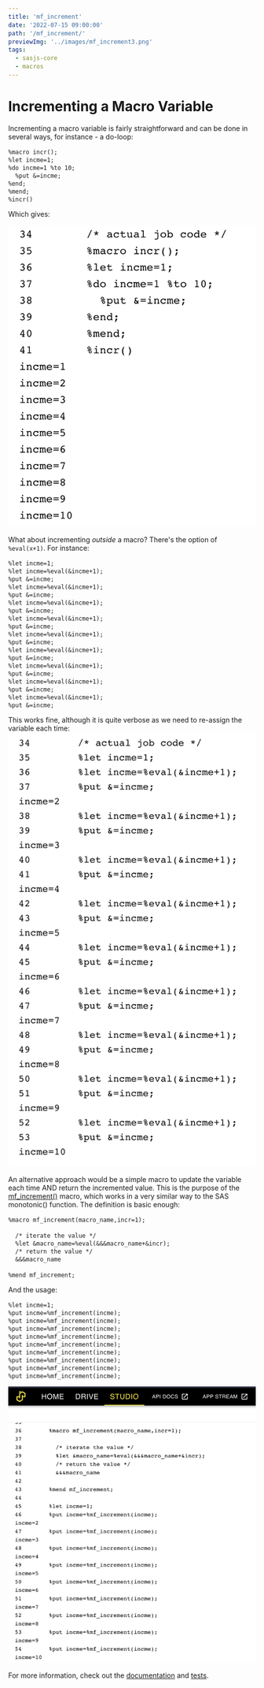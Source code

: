 ```yaml
---
title: 'mf_increment'
date: '2022-07-15 09:00:00'
path: '/mf_increment/'
previewImg: '../images/mf_increment3.png'
tags:
  - sasjs-core
  - macros
---
```


# Incrementing a Macro Variable

Incrementing a macro variable is fairly straightforward and can be done in several ways, for instance - a do-loop:

```sas
%macro incr();
%let incme=1;
%do incme=1 %to 10;
  %put &=incme;
%end;
%mend;
%incr()
```

Which gives:

![](../images/mf_increment1.png)

What about incrementing _outside_ a macro?  There's the option of `%eval(x+1)`.  For instance:

```sas
%let incme=1;
%let incme=%eval(&incme+1);
%put &=incme;
%let incme=%eval(&incme+1);
%put &=incme;
%let incme=%eval(&incme+1);
%put &=incme;
%let incme=%eval(&incme+1);
%put &=incme;
%let incme=%eval(&incme+1);
%put &=incme;
%let incme=%eval(&incme+1);
%put &=incme;
%let incme=%eval(&incme+1);
%put &=incme;
%let incme=%eval(&incme+1);
%put &=incme;
%let incme=%eval(&incme+1);
%put &=incme;
```

This works fine, although it is quite verbose as we need to re-assign the variable each time:
![](../images/mf_increment2.png)

An alternative approach would be a simple macro to update the variable each time AND return the incremented value.  This is the purpose of the [mf_increment()](https://core.sasjs.io/mf__increment_8sas.html) macro, which works in a very similar way to the SAS monotonic() function.  The definition is basic enough:

```sas
%macro mf_increment(macro_name,incr=1);

  /* iterate the value */
  %let &macro_name=%eval(&&&macro_name+&incr);
  /* return the value */
  &&&macro_name

%mend mf_increment;
```

And the usage:

```
%let incme=1;
%put incme=%mf_increment(incme);
%put incme=%mf_increment(incme);
%put incme=%mf_increment(incme);
%put incme=%mf_increment(incme);
%put incme=%mf_increment(incme);
%put incme=%mf_increment(incme);
%put incme=%mf_increment(incme);
%put incme=%mf_increment(incme);
%put incme=%mf_increment(incme);
```

![](../images/mf_increment3.png)

For more information, check out the [documentation](https://core.sasjs.io/mf__increment_8sas.html) and [tests](https://core.sasjs.io/mf__increment_8test_8sas.html).

